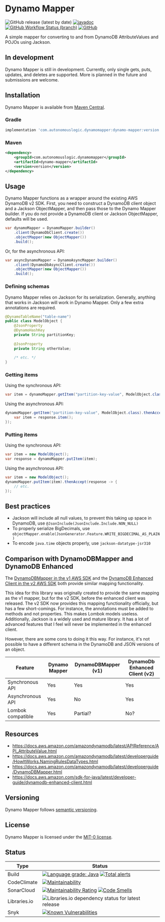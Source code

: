 # Dynamo Mapper

![GitHub release (latest by date)](https://img.shields.io/github/v/release/autonomouslogic/dynamo-mapper)
[![javadoc](https://javadoc.io/badge2/com.autonomouslogic.dynamomapper/dynamo-mapper/javadoc.svg)](https://javadoc.io/doc/com.autonomouslogic.dynamomapper/dynamo-mapper)
[![GitHub Workflow Status (branch)](https://img.shields.io/github/workflow/status/autonomouslogic/dynamo-mapper/Test/main)](https://github.com/autonomouslogic/dynamo-mapper/actions)
[![GitHub](https://img.shields.io/github/license/autonomouslogic/dynamo-mapper)](https://spdx.org/licenses/MIT-0.html)

A simple mapper for converting to and from DynamoDB AttributeValues and POJOs using Jackson.

## In development
Dynamo Mapper is still in development.
Currently, only single gets, puts, updates, and deletes are supported.
More is planned in the future and submissions are welcome.

## Installation
Dynamo Mapper is available from [Maven Central](https://search.maven.org/search?q=g:com.autonomouslogic.dynamomapper%20AND%20a:dynamo-mapper).

### Gradle

```groovy
implementation 'com.autonomouslogic.dynamomapper:dynamo-mapper:version'
```

### Maven

```xml
<dependency>
    <groupId>com.autonomouslogic.dynamomapper</groupId>
    <artifactId>dynamo-mapper</artifactId>
    <version>version</version>
</dependency>
```

## Usage
Dynamo Mapper functions as a wrapper around the existing AWS DynamoDB v2 SDK.
First, you need to construct a DynamoDB client object and a Jackson ObjectMapper, and then pass those to the
Dynamo Mapper builder.
If you do not provide a DynamoDB client or Jackson ObjectMapper, defaults will be used.

```java
var dynamoMapper = DynamoMapper.builder()
    .client(DynamoDbClient.create())
    .objectMapper(new ObjectMapper())
    .build();
```

Or, for the asynchronous API:
```java
var asyncDynamoMapper = DynamoAsyncMapper.builder()
    .client(DynamoDbAsyncClient.create())
    .objectMapper(new ObjectMapper())
    .build();
```

### Defining schemas
Dynamo Mapper relies on Jackson for its serialization.
Generally, anything that works in Jackson will work in Dynamo Mapper.
Only a few extra annotations are required.

```java
@DynamoTableName("table-name")
public class ModelObject {
	@JsonProperty
	@DynamoHashKey
	private String partitionKey;
	
	@JsonProperty
	private String otherValue;
	
	/* etc. */
}
```

### Getting items
Using the synchronous API:
```java
var item = dynamoMapper.getItem("partition-key-value", ModelObject.class).item();
```

Using the asynchronous API:
```java
dynamoMapper.getItem("partition-key-value", ModelObject.class).thenAccept(response -> {
	var item = response.item();
});
```

### Putting items
Using the synchronous API:
```java
var item = new ModelObject();
var response = dynamoMapper.putItem(item);
```

Using the asynchronous API:
```java
var item = new ModelObject();
dynamoMapper.putItem(item).thenAccept(response -> {
	// etc.
});
```

## Best practices
* Jackson will include all null values, to prevent this taking up space in DynamoDB, use `@JsonInclude(JsonInclude.Include.NON_NULL)`
* To properly serialize BigDecimals, use `objectMapper.enable(JsonGenerator.Feature.WRITE_BIGDECIMAL_AS_PLAIN)`
* To encode `java.time` objects properly, use `jackson-datatype-jsr310`

## Comparison with DynamoDBMapper and DynamoDB Enhanced
The [DynamoDBMapper in the v1 AWS SDK](https://docs.aws.amazon.com/amazondynamodb/latest/developerguide/DynamoDBMapper.html)
and the [DynamoDB Enhanced Client in the v2 AWS SDK](https://docs.aws.amazon.com/sdk-for-java/latest/developer-guide/dynamodb-enhanced-client.html)
both provide similar mapping functionality.

This idea for this library was originally created to provide the same mapping as the v1 mapper, but for the v2 SDK,
before the enhanced client was released.
The v2 SDK now provides this mapping functionality officially, but has a few short-comings.
For instance, the annotations must be added to methods and not properties.
This makes Lombok models useless.
Additionally, Jackson is a widely used and mature library.
It has a lot of advanced features that I feel will never be implemented in the enhanced client.

However, there are some cons to doing it this way.
For instance, it's not possible to have a different schema in the DynamoDB and JSON versions of an object.

| Feature           | Dynamo Mapper | DynamoDBMapper (v1) | DynamoDb Enhanced Client (v2) |
|-------------------|---------------|---------------------|-------------------------------|
| Synchronous API   | Yes           | Yes                 | Yes                           |
| Asynchronous API  | Yes           | No                  | Yes                           |
| Lombok compatible | Yes           | Partial?            | No?                           |

## Resources
* https://docs.aws.amazon.com/amazondynamodb/latest/APIReference/API_AttributeValue.html
* https://docs.aws.amazon.com/amazondynamodb/latest/developerguide/HowItWorks.NamingRulesDataTypes.html
* https://docs.aws.amazon.com/amazondynamodb/latest/developerguide/DynamoDBMapper.html
* https://docs.aws.amazon.com/sdk-for-java/latest/developer-guide/dynamodb-enhanced-client.html

## Versioning
Dynamo Mapper follows [semantic versioning](https://semver.org/).

## License
Dynamo Mapper is licensed under the [MIT-0 license](https://spdx.org/licenses/MIT-0.html).

## Status
| Type    | Status |
|---------| ------ |
| Build   | [![Language grade: Java](https://img.shields.io/lgtm/grade/java/g/autonomouslogic/dynamo-mapper.svg?logo=lgtm&logoWidth=18)](https://lgtm.com/projects/g/autonomouslogic/dynamo-mapper/context:java) [![Total alerts](https://img.shields.io/lgtm/alerts/g/autonomouslogic/dynamo-mapper.svg?logo=lgtm&logoWidth=18)](https://lgtm.com/projects/g/autonomouslogic/dynamo-mapper/alerts/) |
| CodeClimate | [![Maintainability](https://api.codeclimate.com/v1/badges/04243b52f38c8cecf66c/maintainability)](https://codeclimate.com/github/autonomouslogic/dynamo-mapper/maintainability) |
| SonarCloud | [![Maintainability Rating](https://sonarcloud.io/api/project_badges/measure?project=autonomouslogic_dynamo-mapper&metric=sqale_rating)](https://sonarcloud.io/summary/new_code?id=autonomouslogic_dynamo-mapper) [![Code Smells](https://sonarcloud.io/api/project_badges/measure?project=autonomouslogic_dynamo-mapper&metric=code_smells)](https://sonarcloud.io/summary/new_code?id=autonomouslogic_dynamo-mapper) |
| Libraries.io | ![Libraries.io dependency status for latest release](https://img.shields.io/librariesio/release/maven/com.autonomouslogic.dynamomapper:dynamo-mapper) |
| Snyk | [![Known Vulnerabilities](https://snyk.io/test/github/autonomouslogic/dynamo-mapper/badge.svg)](https://snyk.io/test/github/autonomouslogic/dynamo-mapper) |
